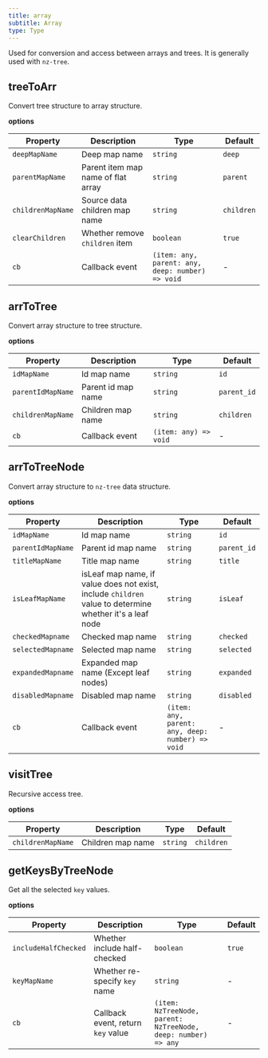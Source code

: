 ```yaml
---
title: array
subtitle: Array
type: Type
---
```


Used for conversion and access between arrays and trees. It is generally used with `nz-tree`.

## treeToArr

Convert tree structure to array structure.

**options**

| Property          | Description                        | Type                                             | Default    |
| ----------------- | ---------------------------------- | ------------------------------------------------ | ---------- |
| `deepMapName`     | Deep map name                      | `string`                                         | `deep`     |
| `parentMapName`   | Parent item map name of flat array | `string`                                         | `parent`   |
| `childrenMapName` | Source data children map name      | `string`                                         | `children` |
| `clearChildren`   | Whether remove `children` item     | `boolean`                                        | `true`     |
| `cb`              | Callback event                     | `(item: any, parent: any, deep: number) => void` | -          |

## arrToTree

Convert array structure to tree structure.

**options**

| Property          | Description        | Type                  | Default     |
| ----------------- | ------------------ | --------------------- | ----------- |
| `idMapName`       | Id map name        | `string`              | `id`        |
| `parentIdMapName` | Parent id map name | `string`              | `parent_id` |
| `childrenMapName` | Children map name  | `string`              | `children`  |
| `cb`              | Callback event     | `(item: any) => void` | -           |

## arrToTreeNode

Convert array structure to `nz-tree` data structure.

**options**

| Property          | Description        | Type                                             | Default     |
| ----------------- | ------------------ | ------------------------------------------------ | ----------- |
| `idMapName`       | Id map name        | `string`                                         | `id`        |
| `parentIdMapName` | Parent id map name | `string`                                         | `parent_id` |
| `titleMapName`    | Title map name     | `string`                                         | `title`     |
| `isLeafMapName`   | isLeaf map name, if value does not exist, include `children` value to determine whether it's a leaf node    | `string`                                         | `isLeaf`    |
| `checkedMapname`  | Checked map name   | `string`                                         | `checked`   |
| `selectedMapname` | Selected map name  | `string`                                         | `selected`  |
| `expandedMapname` | Expanded map name (Except leaf nodes)  | `string`                                         | `expanded`  |
| `disabledMapname` | Disabled map name  | `string`                                         | `disabled`  |
| `cb`              | Callback event     | `(item: any, parent: any, deep: number) => void` | -           |

## visitTree

Recursive access tree.

**options**

| Property          | Description       | Type     | Default    |
| ----------------- | ----------------- | -------- | ---------- |
| `childrenMapName` | Children map name | `string` | `children` |

## getKeysByTreeNode

Get all the selected `key` values.

**options**

| Property             | Description                        | Type      | Default |
| -------------------- | ---------------------------------- | --------- | ------- |
| `includeHalfChecked` | Whether include half-checked       | `boolean` | `true`  |
| `keyMapName`         | Whether re-specify `key` name      | `string`  | -       |
| `cb`                 | Callback event, return `key` value | `(item: NzTreeNode, parent: NzTreeNode, deep: number) => any`        | -       |

